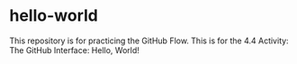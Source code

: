 # hello-world
This repository is for practicing the GitHub Flow.
This is for the 4.4 Activity: The GitHub Interface: Hello, World!
